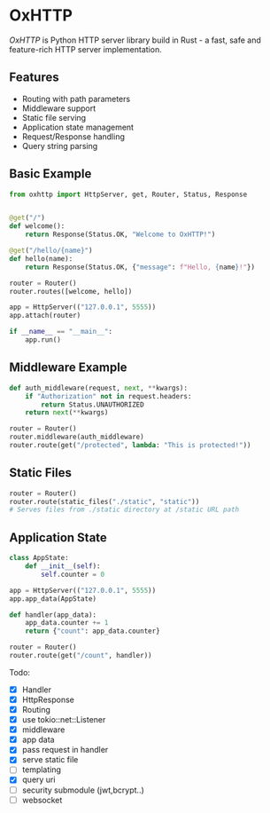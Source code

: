 # OxHTTP

_OxHTTP_ is Python HTTP server library build in Rust - a fast, safe and feature-rich HTTP server implementation.

## Features

- Routing with path parameters
- Middleware support
- Static file serving
- Application state management
- Request/Response handling
- Query string parsing

## Basic Example

```python
from oxhttp import HttpServer, get, Router, Status, Response


@get("/")
def welcome():
    return Response(Status.OK, "Welcome to OxHTTP!")

@get("/hello/{name}")
def hello(name):
    return Response(Status.OK, {"message": f"Hello, {name}!"})

router = Router()
router.routes([welcome, hello])

app = HttpServer(("127.0.0.1", 5555))
app.attach(router)

if __name__ == "__main__":
    app.run()
```

## Middleware Example

```python
def auth_middleware(request, next, **kwargs):
    if "Authorization" not in request.headers:
        return Status.UNAUTHORIZED
    return next(**kwargs)

router = Router()
router.middleware(auth_middleware)
router.route(get("/protected", lambda: "This is protected!"))
```

## Static Files

```python
router = Router()
router.route(static_files("./static", "static"))
# Serves files from ./static directory at /static URL path
```

## Application State

```python
class AppState:
    def __init__(self):
        self.counter = 0

app = HttpServer(("127.0.0.1", 5555))
app.app_data(AppState)

def handler(app_data):
    app_data.counter += 1
    return {"count": app_data.counter}

router = Router()
router.route(get("/count", handler))
```

Todo:

- [x] Handler
- [x] HttpResponse
- [x] Routing
- [x] use tokio::net::Listener
- [x] middleware
- [x] app data
- [x] pass request in handler
- [x] serve static file
- [ ] templating
- [x] query uri
- [ ] security submodule (jwt,bcrypt..)
- [ ] websocket
